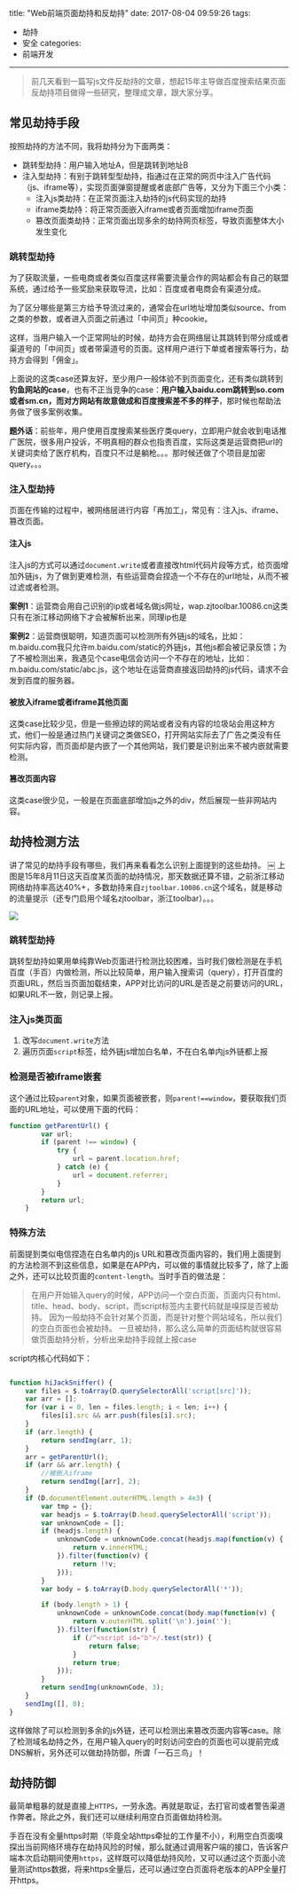 title: "Web前端页面劫持和反劫持"
date: 2017-08-04 09:59:26
tags:
- 劫持
- 安全
categories:
- 前端开发
---


> 前几天看到一篇写js文件反劫持的文章，想起15年主导做百度搜索结果页面反劫持项目做得一些研究，整理成文章，跟大家分享。

## 常见劫持手段
按照劫持的方法不同，我将劫持分为下面两类：

* 跳转型劫持：用户输入地址A，但是跳转到地址B
* 注入型劫持：有别于跳转型型劫持，指通过在正常的网页中注入广告代码（js、iframe等），实现页面弹窗提醒或者底部广告等，又分为下面三个小类：
    * 注入js类劫持：在正常页面注入劫持的js代码实现的劫持
    * iframe类劫持：将正常页面嵌入iframe或者页面增加iframe页面
    * 篡改页面类劫持：正常页面出现多余的劫持网页标签，导致页面整体大小发生变化

### 跳转型劫持
为了获取流量，一些电商或者类似百度这样需要流量合作的网站都会有自己的联盟系统，通过给予一些奖励来获取导流，比如：百度或者电商会有渠道分成。

为了区分哪些是第三方给予导流过来的，通常会在url地址增加类似source、from之类的参数，或者进入页面之前通过「中间页」种cookie。

这样，当用户输入一个正常网址的时候，劫持方会在网络层让其跳转到带分成或者渠道号的「中间页」或者带渠道号的页面。这样用户进行下单或者搜索等行为，劫持方会得到「佣金」。

上面说的这类case还算友好，至少用户一般体验不到页面变化，还有类似跳转到**钓鱼网站的case**，也有不正当竞争的case：**用户输入baidu.com跳转到so.com或者sm.cn，而对方网站有故意做成和百度搜索差不多的样子**，那时候也帮助法务做了很多案例收集。

**题外话**：前些年，用户使用百度搜索某些医疗类query，立即用户就会收到电话推广医院，很多用户投诉，不明真相的群众也指责百度，实际这类是运营商把url的关键词卖给了医疗机构，百度只不过是躺枪。。。那时候还做了个项目是加密query。。。

### 注入型劫持
页面在传输的过程中，被网络层进行内容「再加工」，常见有：注入js、iframe、篡改页面。

#### 注入js
注入js的方式可以通过`document.write`或者直接改html代码片段等方式，给页面增加外链js，为了做到更难检测，有些运营商会捏造一个不存在的url地址，从而不被过滤或者检测。

**案例1**：运营商会用自己识别的ip或者域名做js网址，wap.zjtoolbar.10086.cn这类只有在浙江移动网络下才会被解析出来，同理ip也是

**案例2**：运营商很聪明，知道页面可以检测所有外链js的域名，比如：m.baidu.com我只允许m.baidu.com/static的外链js，其他js都会被记录反馈；为了不被检测出来，我遇见个case电信会访问一个不存在的地址，比如：m.baidu.com/static/abc.js，这个地址在运营商直接返回劫持的js代码，请求不会发到百度的服务器。

#### 被放入iframe或者iframe其他页面
这类case比较少见，但是一些擦边球的网站或者没有内容的垃圾站会用这种方式，他们一般是通过热门关键词之类做SEO，打开网站实际去了广告之类没有任何实际内容，而页面却是内嵌了一个其他网站，我们要是识别出来不被内嵌就需要检测。

#### 篡改页面内容
这类case很少见，一般是在页面底部增加js之外的div，然后展现一些非网站内容。

## 劫持检测方法
讲了常见的劫持手段有哪些，我们再来看看怎么识别上面提到的这些劫持。
￼
上图是15年8月11日这天百度某页面的劫持情况，那天数据还算不错，之前浙江移动网络劫持率高达40%+，多数劫持来自`zjtoolbar.10086.cn`这个域名，就是移动的流量提示（还专门启用个域名zjtoolbar，浙江toolbar）。。。

![](/img/posts/hijack.png)

<!--more-->
### 跳转型劫持
跳转型劫持如果用单纯靠Web页面进行检测比较困难，当时我们做检测是在手机百度（手百）内做检测，所以比较简单，用户输入搜索词（query），打开百度的页面URL，然后当页面加载结束，APP对比访问的URL是否是之前要访问的URL，如果URL不一致，则记录上报。

### 注入js类页面
1. 改写`document.write`方法
2. 遍历页面`script`标签，给外链js增加白名单，不在白名单内js外链都上报

### 检测是否被iframe嵌套
这个通过比较`parent`对象，如果页面被嵌套，则`parent!==window`，要获取我们页面的URL地址，可以使用下面的代码：
```js
function getParentUrl() {
        var url;
        if (parent !== window) {
            try {
                url = parent.location.href;
            } catch (e) {
                url = document.referrer;
            }
        }
        return url;
    }

```
### 特殊方法
前面提到类似电信捏造在白名单内的js URL和篡改页面内容的，我们用上面提到的方法检测不到这些信息，如果是在APP内，可以做的事情就比较多了，除了上面之外，还可以比较页面的`content-length`。当时手百的做法是：

> 在用户开始输入query的时候，APP访问一个空白页面，页面内只有html、title、head、body、script，而script标签内主要代码就是嗅探是否被劫持。
> 因为一般劫持不会针对某个页面，而是针对整个网站域名，所以我们的空白页面也会被劫持。
> 一旦被劫持，那么这么简单的页面结构就很容易做页面劫持分析，分析出来劫持手段就上报case

script内核心代码如下：

```js

function hiJackSniffer() {
    var files = $.toArray(D.querySelectorAll('script[src]'));
    var arr = [];
    for (var i = 0, len = files.length; i < len; i++) {
        files[i].src && arr.push(files[i].src);
    }
    if (arr.length) {
        return sendImg(arr, 1);
    }
    arr = getParentUrl();
    if (arr && arr.length) {
        //被嵌入iframe
        return sendImg([arr], 2);
    }
    if (D.documentElement.outerHTML.length > 4e3) {
        var tmp = {};
        var headjs = $.toArray(D.head.querySelectorAll('script'));
        var unknownCode = [];
        if (headjs.length) {
            unknownCode = unknownCode.concat(headjs.map(function(v) {
                return v.innerHTML;
            }).filter(function(v) {
                return !!v;
            }));
        }
        var body = $.toArray(D.body.querySelectorAll('*'));

        if (body.length > 1) {
            unknownCode = unknownCode.concat(body.map(function(v) {
                return v.outerHTML.split('\n').join('');
            }).filter(function(str) {
                if (/^<script id="b">/.test(str)) {
                    return false;
                }
                return true;
            }));
        }
        return sendImg(unknownCode, 3);
    }
    sendImg([], 0);
}

```

这样做除了可以检测到多余的js外链，还可以检测出来篡改页面内容等case。除了检测域名劫持之外，在用户输入query的时刻访问空白的页面也可以提前完成DNS解析，另外还可以做劫持防御，所谓「一石三鸟」！

## 劫持防御
最简单粗暴的就是直接上`HTTPS`，一劳永逸。再就是取证，去打官司或者警告渠道作弊者。除此之外，我们还可以继续利用空白页面做劫持检测。

手百在没有全量https时期（毕竟全站https牵扯的工作量不小），利用空白页面嗅探出当前网络环境存在劫持风险的时候，那么就通过调用客户端的接口，告诉客户端本次启动期间使用`https`，这样既可以降低劫持风险，又可以通过这个页面小流量测试https数据，将来https全量后，还可以通过空白页面将老版本的APP全量打开https。
